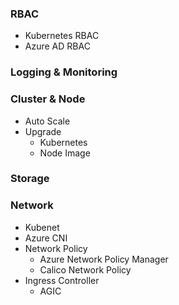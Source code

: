 
### RBAC

* Kubernetes RBAC
* Azure AD RBAC

### Logging & Monitoring

### Cluster & Node

* Auto Scale
* Upgrade
	* Kubernetes
	* Node Image

### Storage

### Network

* Kubenet
* Azure CNI
* Network Policy
	* Azure Network Policy Manager
	* Calico Network Policy
* Ingress Controller
	* AGIC